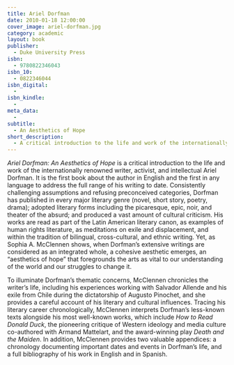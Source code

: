 ```yaml
---
title: Ariel Dorfman
date: 2010-01-18 12:00:00
cover_image: ariel-dorfman.jpg
category: academic
layout: book
publisher:
  - Duke University Press
isbn:
  - 9780822346043
isbn_10:
  - 0822346044
isbn_digital:
  -
isbn_kindle:
  -
meta_data:
  -
subtitle:
  - An Aesthetics of Hope
short_description:
  - A critical introduction to the life and work of the internationally renowned writer, activist, and intellectual Ariel Dorfman.
---
```

<em>Ariel Dorfman: An Aesthetics of Hope</em> is a critical introduction to the life and work of the internationally renowned writer, activist, and intellectual Ariel Dorfman. It is the first book about the author in English and the first in any language to address the full range of his writing to date. Consistently challenging assumptions and refusing preconceived categories, Dorfman has published in every major literary genre (novel, short story, poetry, drama); adopted literary forms including the picaresque, epic, noir, and theater of the absurd; and produced a vast amount of cultural criticism. His works are read as part of the Latin American literary canon, as examples of human rights literature, as meditations on exile and displacement, and within the tradition of bilingual, cross-cultural, and ethnic writing. Yet, as Sophia A. McClennen shows, when Dorfman’s extensive writings are considered as an integrated whole, a cohesive aesthetic emerges, an “aesthetics of hope” that foregrounds the arts as vital to our understanding of the world and our struggles to change it.

To illuminate Dorfman’s thematic concerns, McClennen chronicles the writer’s life, including his experiences working with Salvador Allende and his exile from Chile during the dictatorship of Augusto Pinochet, and she provides a careful account of his literary and cultural influences. Tracing his literary career chronologically, McClennen interprets Dorfman’s less-known texts alongside his most well-known works, which include <em>How to Read Donald Duck</em>, the pioneering critique of Western ideology and media culture co-authored with Armand Mattelart, and the award-winning play <em>Death and the Maiden</em>. In addition, McClennen provides two valuable appendices: a chronology documenting important dates and events in Dorfman’s life, and a full bibliography of his work in English and in Spanish.
